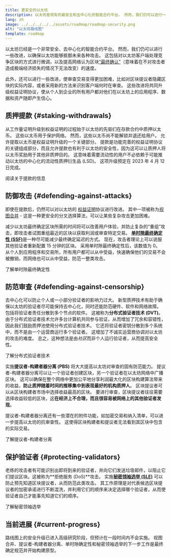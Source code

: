 ```yaml
---
title: 更安全的以太坊
description: 以太坊是现有的最安全和去中心化的智能合约平台。 然而，我们仍可以进行一些改进，以确保以太坊能够抵御未来任何程度的攻击。
lang: zh
image: ../../../../../assets/roadmap/roadmap-security.png
alt: "以太坊路线图"
template: roadmap
---
```


以太坊已经是一个非常安全、去中心化的智能合约平台。 然而，我们仍可以进行一些改进，以确保以太坊能够抵御未来各种攻击。 这包括对以太坊客户端处理竞争区块的方式进行微调，以及提高网络认为区块[“最终确认”](/developers/docs/consensus-mechanisms/pos/#finality)（意味着在不对攻击者造成极端经济损失的情况下无法改变）的速度。

此外，还可以进行一些改进，使审查交易变得更加困难，比如对区块提议者隐藏区块的实际内容，或者采用新的方法来识别客户端何时在审查。 这些改进将共同升级权益证明协议，使从个人到企业的所有用户都对他们在以太坊上的应用程序、数据和资产随即产生信心。

## 质押提款 {#staking-withdrawals}

从工作量证明升级到权益证明的过程始于以太坊的先驱们在存款合约中质押以太币。 这些以太币用于保护网络。 然而，这些以太币尚不能解锁并退还给用户。 允许提取以太币是权益证明升级的一个关键部分。 提款是功能完善的权益证明协议的关键组成部分，而且允许提款也有利于以太坊的安全性，因为这可以让质押人将以太币奖励用于其他非质押目的。 这意味着需要流动性的用户不必依赖于可能推动以太坊的中心化的流动性质押衍生品 (LSD)。 这项升级预定在 2023 年 4 月 12 日完成。

<ButtonLink variant="outline-color" to="/staking/withdrawals/">阅读关于提款的信息</ButtonLink>

## 防御攻击 {#defending-against-attacks}

即使在提款后，仍然可以对以太坊的 [权益证明](/developers/docs/consensus-mechanisms/pos/)协议进行改进。 其中一项被称为[视图合并](https://ethresear.ch/t/view-merge-as-a-replacement-for-proposer-boost/13739) - 这是一种更安全的分叉选择算法，可以让某些复杂攻击更加困难。

减少以太坊最终确定区块所需的时间将可以改善用户体验，并防止复杂的“重组”攻击，即攻击者试图重组最近的区块以获取利润或审查特定交易。 [**单时隙最终确定性 (SSF)**](/roadmap/single-slot-finality/)是一种尽可能减少最终确定延迟的方式。 现在，攻击者理论上可以说服其他验证者重新配置 15 分钟的区块。 采用单时隙最终确定性后，该数值为 0。 从个人到应用程序和交易所，所有用户都可以从中受益，快速确保他们的交易不会被撤销，而网络也可以从中受益，防范一整类攻击。

<ButtonLink variant="outline-color" to="/roadmap/single-slot-finality/">了解单时隙最终确定性</ButtonLink>

## 防范审查 {#defending-against-censorship}

去中心化可以防止个人或一小部分验证者的影响力过大。 新型质押技术有助于确保以太坊的验证者尽可能保持去中心化，同时还能防范硬件、软件和网络故障。 包括将验证者责任分散到多个节点的软件。 这被称为**分布式验证者技术 (DVT)**。 由于分布式验证者技术允许多台计算机共同参与验证，从而增加了冗余和容错性，因此我们鼓励质押池使用分布式验证者技术。 它还将验证者密钥分散到多个系统中，而不是由一个运营商运行多个验证者。 这增加了不诚实运营商协调对以太坊的攻击的难度。 总之，这种想法是由*社区*而非个人运行验证者，从而提高安全性。

<ButtonLink variant="outline-color" to="/staking/dvt/">了解分布式验证者技术</ButtonLink>

实施**提议者-构建者器分离 (PBS)** 将大大提高以太坊对审查的固有防范能力。 提议者-构建者器分离可以让一个验证者创建区块，另一个验证者在以太坊网络中广播区块。 这可以确保在整个网络中更加公平地分享利润最大化的区块构建算法带来的收益，**防止质押随着时间的推移集中到表现最好的机构质押人**。 区块提议者可以从区块构建者市场中选择收益最高的区块。 要进行审查，区块提议者往往需要选择收益较低的区块，这**在经济上不合理，而且很容易被网络上的其他验证者发现**。

提议者-构建者器分离还有一些潜在的附件功能，如加密交易和纳入清单，可以进一步提高以太坊的抗审查性。 这使得区块构建者和提议者无法看到其区块中包含的实际交易。

<ButtonLink variant="outline-color" to="/roadmap/pbs/">了解提议者-构建者分离</ButtonLink>

## 保护验证者 {#protecting-validators}

老练的攻击者有可能识别出即将到来的验证者，并向它们发送垃圾邮件，以阻止它们提议区块。这被称为**拒绝服务 (DoS)**攻击。 实施[**秘密领袖选举 (SLE)**](/roadmap/secret-leader-election) 可以防止预先知道区块提议者，从而防范此类攻击。 其工作原理是对代表候选区块提议者的加密承诺进行不断混洗，并利用它们的顺序来决定选择哪个验证者，从而使验证者自己才能事先知道它们的顺序。

<ButtonLink variant="outline-color" to="/roadmap/secret-leader-election">了解秘密领袖选举</ButtonLink>

## 当前进展 {#current-progress}

路线图上的安全升级已进入高级研究阶段，但预计在一段时间内不会实施。 视图合并、提议者-构建者器分离、单时隙确定性和秘密领袖选举的下一步工作是最终确定规范并开始构建原型。

